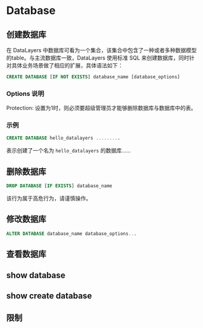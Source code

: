 # Database

## 创建数据库
在 DataLayers 中数据库可看为一个集合，该集合中包含了一种或者多种数据模型的table。与主流数据库一致，DataLayers 使用标准 SQL 来创建数据库，同时针对具体业务场景做了相应的扩展，具体语法如下：
```SQL
CREATE DATABASE [IF NOT EXISTS] database_name [database_options]

```


### Options 说明
Protection: 设置为1时，则必须要超级管理员才能够删除数据库与数据库中的表。


### 示例
```SQL
CREATE DATABASE hello_datalayers .........
```
表示创建了一个名为 `hello_datalayers` 的数据库......

## 删除数据库
```SQL
DROP DATABASE [IF EXISTS] database_name
```
该行为属于高危行为，请谨慎操作。

## 修改数据库
```SQL
ALTER DATABASE database_name database_options...
```
## 查看数据库

## show database

## show create database

## 限制

